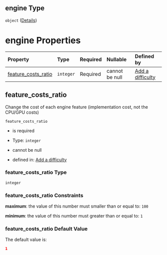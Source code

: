 ## engine Type

`object` ([Details](add-difficulty-properties-engine.md))

# engine Properties

| Property                                    | Type      | Required | Nullable       | Defined by                                                                                                                                                     |
| :------------------------------------------ | :-------- | :------- | :------------- | :------------------------------------------------------------------------------------------------------------------------------------------------------------- |
| [feature_costs_ratio](#feature_costs_ratio) | `integer` | Required | cannot be null | [Add a difficulty](add-difficulty-properties-engine-properties-feature_costs_ratio.md "add-difficulty.json#/properties/engine/properties/feature_costs_ratio") |

## feature_costs_ratio

Change the cost of each engine feature (implementation cost, not the CPU/GPU costs)

`feature_costs_ratio`

*   is required

*   Type: `integer`

*   cannot be null

*   defined in: [Add a difficulty](add-difficulty-properties-engine-properties-feature_costs_ratio.md "add-difficulty.json#/properties/engine/properties/feature_costs_ratio")

### feature_costs_ratio Type

`integer`

### feature_costs_ratio Constraints

**maximum**: the value of this number must smaller than or equal to: `100`

**minimum**: the value of this number must greater than or equal to: `1`

### feature_costs_ratio Default Value

The default value is:

```json
1
```
